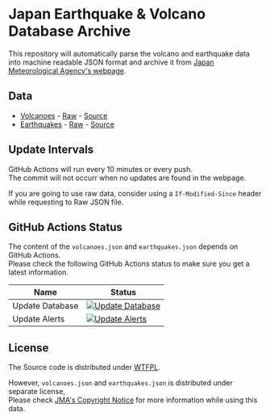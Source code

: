 # Japan Earthquake & Volcano Database Archive
This repository will automatically parse the volcano and earthquake data into machine readable JSON format and archive it from [Japan Meteorological Agency's webpage](https://www.jma.go.jp/jma/indexe.html).  

## Data
* [Volcanoes](volcanoes.json) - [Raw](https://raw.githubusercontent.com/Alex4386/jp-earthquake-volcano-archive/main/volcanoes.json) - [Source](https://www.jma.go.jp/en/volcano/)
* [Earthquakes](earthquakes.json) - [Raw](https://raw.githubusercontent.com/Alex4386/jp-earthquake-volcano-archive/main/earthquakes.json) - [Source](https://www.jma.go.jp/en/quake/quake_singendo_index.html) 

## Update Intervals
GitHub Actions will run every 10 minutes or every push.  
The commit will not occurr when no updates are found in the webpage.  
  
If you are going to use raw data, consider using a `If-Modified-Since` header while requesting to Raw JSON file.  

## GitHub Actions Status
The content of the `volcanoes.json` and `earthquakes.json` depends on GitHub Actions.  
Please check the following GitHub Actions status to make sure you get a latest information.  

| Name                      | Status                                                                                                         |
|---------------------------|----------------------------------------------------------------------------------------------------------------|
| Update Database           | [![Update Database](https://github.com/Alex4386/jp-earthquake-volcano-archive/workflows/Update%20Database/badge.svg)](https://github.com/Alex4386/jp-earthquake-volcano-archive/actions?query=workflow%3A%22Update+Database%22) |
| Update Alerts             | [![Update Alerts](https://github.com/Alex4386/jp-earthquake-volcano-archive/workflows/Update%20Alerts/badge.svg)](https://github.com/Alex4386/jp-earthquake-volcano-archive/actions?query=workflow%3A%22Update+Alerts%22) |

## License
The Source code is distributed under [WTFPL](LICENSE).  
  
However, `volcanoes.json` and `earthquakes.json` is distributed under separate license,  
Please check [JMA's Copyright Notice](https://www.jma.go.jp/jma/en/copyright.html) for more information while using this data.  
